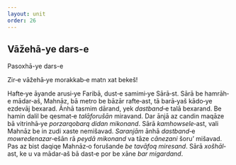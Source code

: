```yaml
---
layout: unit
order: 26 
---
```





## Vāžehā-ye dars-e 

Pasoxhā-ye dars-e 

Zir‐e vāžehā‐ye morakkab‐e matn xat bekeš!

Hafte‐ye āyande arusi‐ye Faribā, dust‐e samimi‐ye Sārā‐st. Sārā be hamrāh‐e mādar‐aš, Mahnāz, bā metro be bāzār rafte‐ast, tā barā‐yaš kādo‐ye ezdevāj bexarad. Ānhā tasmim dārand, yek *dastband*‐e talā bexarand. Be hamin dalil be qesmat‐e *talāforušān* miravand. Dar ānjā az candin maqāze bā vitrinhā‐ye *porzarqobarq didan mikonand*. Sārā *kamhowsele*‐ast, vali Mahnāz be in zudi xaste nemišavad. *Saranjām* ānhā *dastband*‐e *mowredenazar*‐ešān rā *peydā* *mikonand* va tāze *cānezani* šoru’ mišavad. Pas az bist daqiqe Mahnāz‐o forušande *be tavāfoq miresand*. Sārā *xošhāl*‐ast, ke u va mādar‐aš bā dast‐e por be xāne *bar migardand*.

